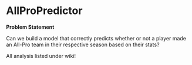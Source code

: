 # AllProPredictor

**Problem Statement**

Can we build a model that correctly predicts whether or not a player made an All-Pro team in their respective season based on their stats?

All analysis listed under wiki!
